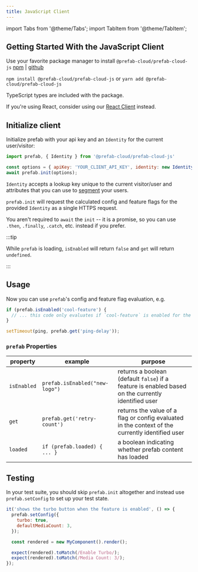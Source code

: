 ```yaml
---
title: JavaScript Client
---
```


import Tabs from '@theme/Tabs'; import TabItem from '@theme/TabItem';

## Getting Started With the JavaScript Client

Use your favorite package manager to install `@prefab-cloud/prefab-cloud-js` [npm](https://www.npmjs.com/package/@prefab-cloud/prefab-cloud-js) | [github](https://github.com/prefab-cloud/prefab-cloud-js)

`npm install @prefab-cloud/prefab-cloud-js` or `yarn add @prefab-cloud/prefab-cloud-js`

TypeScript types are included with the package.

If you're using React, consider using our [React Client] instead.

## Initialize client

Initialize prefab with your api key and an `Identity` for the current user/visitor:

```javascript
import prefab, { Identity } from '@prefab-cloud/prefab-cloud-js'

const options = { apiKey: 'YOUR_CLIENT_API_KEY', identity: new Identity('user-1234', { device: 'desktop' }) };
await prefab.init(options);
```

`Identity` accepts a lookup key unique to the current visitor/user and attributes that you can use to [segment] your users.

`prefab.init` will request the calculated config and feature flags for the provided `Identity` as a single HTTPS request.

You aren't required to `await` the `init` -- it is a promise, so you can use `.then`, `.finally`, `.catch`, etc. instead if you prefer.

:::tip

While `prefab` is loading, `isEnabled` will return `false` and `get` will return `undefined`.

:::

## Usage

Now you can use `prefab`'s config and feature flag evaluation, e.g.


```javascript
if (prefab.isEnabled('cool-feature') {
  // ... this code only evaluates if `cool-feature` is enabled for the current Identity
}

setTimeout(ping, prefab.get('ping-delay'));
```

### `prefab` Properties

| property    | example                        | purpose                                                                                            |
|-------------|--------------------------------|----------------------------------------------------------------------------------------------------|
| `isEnabled` | `prefab.isEnabled("new-logo")` | returns a boolean (default `false`) if a feature is enabled based on the currently identified user |
| `get`       | `prefab.get('retry-count')`    | returns the value of a flag or config evaluated in the context of the currently identified user    |
| `loaded`    | `if (prefab.loaded) { ... }`   | a boolean indicating whether prefab content has loaded                                             |

## Testing

In your test suite, you should skip `prefab.init` altogether and instead use `prefab.setConfig` to set up your test state.

```javascript
it('shows the turbo button when the feature is enabled', () => {
  prefab.setConfig({
    turbo: true,
    defaultMediaCount: 3,
  });

  const rendered = new MyComponent().render();

  expect(rendered).toMatch(/Enable Turbo/);
  expect(rendered).toMatch(/Media Count: 3/);
});
```

[segment]: /docs/explanations/rules-and-segmentation
[React Client]: /docs/react
